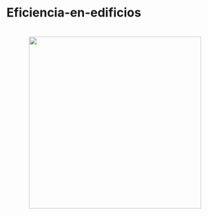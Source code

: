 # Eficiencia-en-edificios

<h1 align="center">
    <img src="eficiencia/img/Eficiencia-energética-en-edificios.jpeg" width="400">
  </a>
</h1
